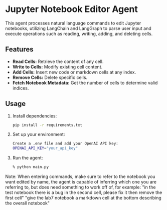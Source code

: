 
# Jupyter Notebook Editor Agent

This agent processes natural language commands to edit Jupyter notebooks, utilizing LangChain and LangGraph to parse user input and execute operations such as reading, writing, adding, and deleting cells.

## Features
- **Read Cells:** Retrieve the content of any cell.
- **Write to Cells:** Modify existing cell content.
- **Add Cells:** Insert new code or markdown cells at any index.
- **Remove Cells:** Delete specific cells.
- **Fetch Notebook Metadata:** Get the number of cells to determine valid indices.

## Usage
1. Install dependencies:
   ```bash
   pip install -r requirements.txt
2. Set up your environment:
    ```bash
    Create a .env file and add your OpenAI API key:
    OPENAI_API_KEY="your_api_key"
3. Run the agent:
    ```bash
    % python main.py

Note: When entering commands, make sure to refer to the notebook you want edited by name, the agent is capable of inferring which one you are referring to, but does need something to work off of, for example: 
    "in the test notebook there is a bug in the second cell, please fix it then remove the first cell"
    "give the lab7 notebook a markdown cell at the bottom describing the overall notebook"


